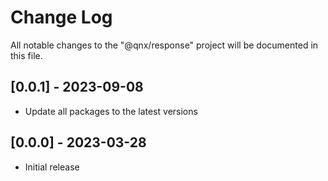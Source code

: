 # Change Log

All notable changes to the "@qnx/response" project will be documented in this file.

## [0.0.1] - 2023-09-08

- Update all packages to the latest versions

## [0.0.0] - 2023-03-28

- Initial release
